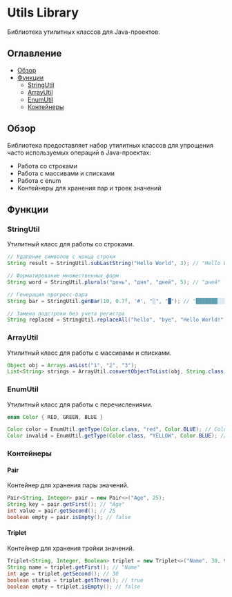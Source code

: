 # Utils Library

Библиотека утилитных классов для Java-проектов.

## Оглавление

-   [Обзор](#обзор)
-   [Функции](#функции)
    -   [StringUtil](#stringutil)
    -   [ArrayUtil](#arrayutil)
    -   [EnumUtil](#enumutil)
    -   [Контейнеры](#контейнеры)

## Обзор

Библиотека предоставляет набор утилитных классов для упрощения часто используемых операций в Java-проектах:

-   Работа со строками
-   Работа с массивами и списками
-   Работа с enum
-   Контейнеры для хранения пар и троек значений

## Функции

### StringUtil

Утилитный класс для работы со строками.

```java
// Удаление символов с конца строки
String result = StringUtil.subLastString("Hello World", 3); // "Hello Wo"

// Форматирование множественных форм
String word = StringUtil.plurals("день", "дня", "дней", 5); // "дней"

// Генерация прогресс-бара
String bar = StringUtil.genBar(10, 0.7f, '#', "░", "█"); // "███████░░░"

// Замена подстроки без учета регистра
String replaced = StringUtil.replaceAll("hello", "bye", "Hello World!", true); // "bye World!"
```

### ArrayUtil

Утилитный класс для работы с массивами и списками.

```java
Object obj = Arrays.asList("1", "2", "3");
List<String> strings = ArrayUtil.convertObjectToList(obj, String.class);
```

### EnumUtil

Утилитный класс для работы с перечислениями.

```java
enum Color { RED, GREEN, BLUE }

Color color = EnumUtil.getType(Color.class, "red", Color.BLUE); // Color.RED
Color invalid = EnumUtil.getType(Color.class, "YELLOW", Color.BLUE); // Color.BLUE
```

### Контейнеры

#### Pair

Контейнер для хранения пары значений.

```java
Pair<String, Integer> pair = new Pair<>("Age", 25);
String key = pair.getFirst(); // "Age"
int value = pair.getSecond(); // 25
boolean empty = pair.isEmpty(); // false
```

#### Triplet

Контейнер для хранения тройки значений.

```java
Triplet<String, Integer, Boolean> triplet = new Triplet<>("Name", 30, true);
String name = triplet.getFirst(); // "Name"
int age = triplet.getSecond(); // 30
boolean status = triplet.getThree(); // true
boolean empty = triplet.isEmpty(); // false
```
